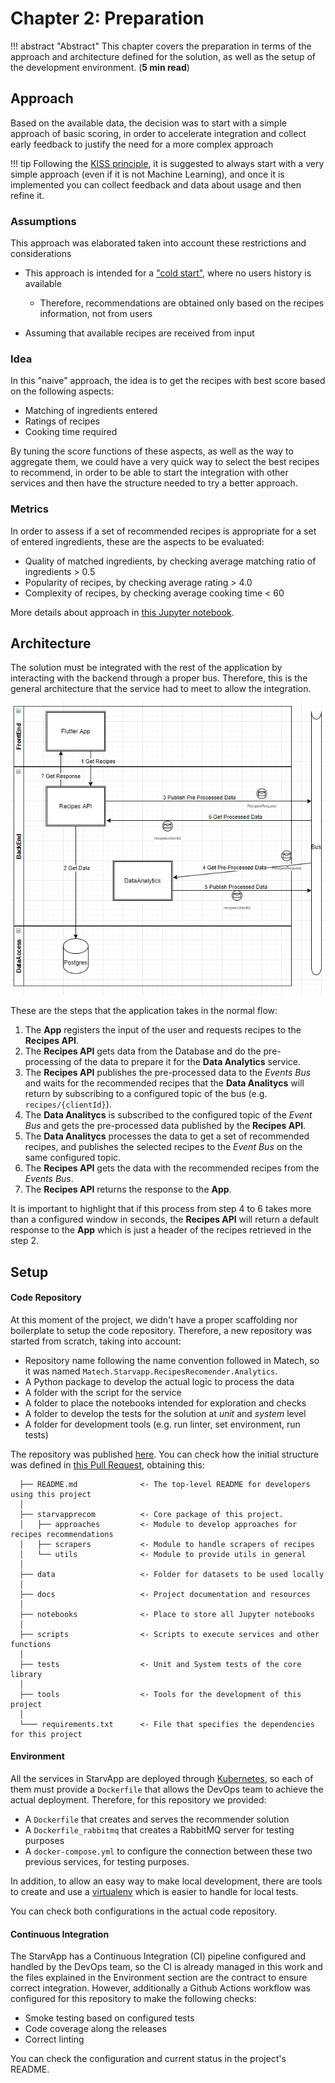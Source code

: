 # Chapter 2: Preparation

!!! abstract "Abstract"
    This chapter covers the preparation in terms of the approach and architecture defined for the solution, as well as the setup of the development environment. (**5 min read**)

## Approach

<!-- Document the approach taken to develop the solution based on the defined requirements and knowledge about the project -->

Based on the available data, the decision was to start with a simple approach of basic scoring, in order to accelerate integration and collect early feedback to justify the need for a more complex approach

!!! tip
    Following the [KISS principle](https://en.wikipedia.org/wiki/KISS_principle), it is suggested to always start with a very simple approach (even if it is not Machine Learning), and once it is implemented you can collect feedback and data about usage and then refine it.

### Assumptions

This approach was elaborated taken into account these restrictions and considerations

- This approach is intended for a ["cold start"](https://medium.com/yusp/the-cold-start-problem-for-recommender-systems-89a76505a7), where no users history is available
    - Therefore, recommendations are obtained only based on the recipes information, not from users

- Assuming that available recipes are received from input

### Idea
In this "naive" approach, the idea is to get the recipes with best score based on the following aspects:

- Matching of ingredients entered
- Ratings of recipes
- Cooking time required

By tuning the score functions of these aspects, as well as the way to aggregate them, we could have a very quick way to select the best recipes to recommend, in order to be able to start the integration with other services and then have the structure needed to try a better approach.

### Metrics
In order to assess if a set of recommended recipes is appropriate for a set of entered ingredients, these are the aspects to be evaluated:

- Quality of matched ingredients, by checking average matching ratio of ingredients > 0.5 
- Popularity of recipes, by checking average rating > 4.0
- Complexity of recipes, by checking average cooking time < 60

More details about approach in [this Jupyter notebook](https://github.com/Matech-Studios/starvapp_recipes_recommender/blob/main/notebooks/20201228_basic_approach_scores.ipynb).


## Architecture

<!-- Describe the architecture of the solution, including diagrams and proper details to understand the workflows at high level -->

The solution must be integrated with the rest of the application by interacting with the backend through a proper bus. Therefore, this is the general architecture that the service had to meet to allow the integration. 

![Architecture diagram](img/architecture.png)

These are the steps that the application takes in the normal flow:

1. The **App** registers the input of the user and requests recipes to the **Recipes API**.
2. The **Recipes API** gets data from the Database and do the pre-processing of the data to prepare it for the **Data Analytics** service.
3. The **Recipes API** publishes the pre-processed data to the *Events Bus* and waits for the recommended recipes that the **Data Analitycs** will return by subscribing to a configured topic of the bus (e.g. `recipes/{clientId}`).
4. The **Data Analitycs** is subscribed to the configured topic of the *Event Bus* and gets the pre-processed data published by the **Recipes API**.
5. The **Data Analitycs** processes the data to get a set of recommended recipes, and publishes the selected recipes to the *Event Bus* on the same configured topic.
6. The **Recipes API** gets the data with the recommended recipes from the *Events Bus*.
7. The **Recipes API** returns the response to the **App**.

It is important to highlight that if this process from step 4 to 6 takes more than a configured window in seconds, the **Recipes API** will return a default response to the **App** which is just a header of the recipes retrieved in the step 2.

## Setup

<!-- Describe all the needed steps to setup a proper development environment -->

#### Code Repository

At this moment of the project, we didn't have a proper scaffolding nor boilerplate to setup the code repository. Therefore, a new repository was started from scratch, taking into account:

- Repository name following the name convention followed in Matech, so it was named `Matech.Starvapp.RecipesRecomender.Analytics`.
- A Python package to develop the actual logic to process the data
- A folder with the script for the service
- A folder to place the notebooks intended for exploration and checks
- A folder to develop the tests for the solution at *unit* and *system* level
- A folder for development tools (e.g. run linter, set environment, run tests)

The repository was published [here](https://github.com/Matech-Studios/Matech.Starvapp.RecipesRecomender.Analytics). You can check how the initial structure was defined in [this Pull Request](https://github.com/Matech-Studios/Matech.Starvapp.RecipesRecomender.Analytics/pull/1), obtaining this:

      ├── README.md              <- The top-level README for developers using this project
      │      
      ├── starvapprecom          <- Core package of this project.
      │   ├── approaches         <- Module to develop approaches for recipes recommendations                           
      │   ├── scrapers           <- Module to handle scrapers of recipes      
      │   └── utils              <- Module to provide utils in general       
      │                
      ├── data                   <- Folder for datasets to be used locally  
      │
      ├── docs                   <- Project documentation and resources  
      │
      ├── notebooks              <- Place to store all Jupyter notebooks  
      │
      ├── scripts                <- Scripts to execute services and other functions  
      │                
      ├── tests                  <- Unit and System tests of the core library  
      │
      ├── tools                  <- Tools for the development of this project  
      │
      └─── requirements.txt      <- File that specifies the dependencies for this project


#### Environment

All the services in StarvApp are deployed through [Kubernetes](https://kubernetes.io/es/docs/concepts/overview/what-is-kubernetes/), so each of them must provide a `Dockerfile` that allows the DevOps team to achieve the actual deployment. Therefore, for this repository we provided:

- A `Dockerfile` that creates and serves the recommender solution
- A `Dockerfile_rabbitmq` that creates a RabbitMQ server for testing purposes
- A `docker-compose.yml` to configure the connection between these two previous services, for testing purposes.

In addition, to allow an easy way to make local development, there are tools to create and use a [virtualenv](https://pypi.org/project/virtualenv/) which is easier to handle for local tests.

You can check both configurations in the actual code repository.

#### Continuous Integration

The StarvApp has a Continuous Integration (CI) pipeline configured and handled by the DevOps team, so the CI is already managed in this work and the files explained in the Environment section are the contract to ensure correct integration. However, additionally a Github Actions workflow was configured for this repository to make the following checks:

- Smoke testing based on configured tests 
- Code coverage along the releases
- Correct linting  

You can check the configuration and current status in the project's README.






